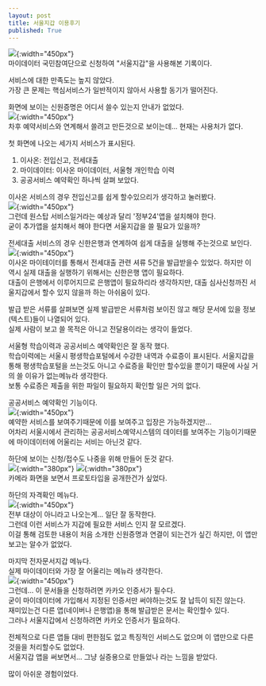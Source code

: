 ```yaml
---
layout: post
title: 서울지갑 이용후기
published: True
---
```



![](../../img/2022-09-14-서울지갑%20이용후기/1.png){:width="450px"}   
마이데이터 국민참여단으로 신청하여 "서울지갑"을 사용해본 기록이다.

서비스에 대한 만족도는 높지 않았다.  
가장 큰 문제는 핵심서비스가 일반적이지 않아서 사용할 동기가 떨어진다.  

화면에 보이는 신원증명은 어디서 쓸수 있는지 안내가 없었다.  
![](../../img/2022-09-14-서울지갑%20이용후기/9.png){:width="450px"}  
차후 예약서비스와 연계해서 쓸려고 만든것으로 보이는데... 현재는 사용처가 없다.

첫 화면에 나오는 세가지 서비스가 표시된다.
1. 이사온: 전입신고, 전세대출
2. 마이데이터: 이사온 마이데이터, 서울형 개인학습 이력
3. 공공서비스 예약확인
하나씩 살펴 보았다.


이사온 서비스의 경우 전입신고를 쉽게 할수있으리가 생각하고 눌러봤다.  
![](../../img/2022-09-14-서울지갑%20이용후기/2.png){:width="450px"}  
그런데 원스탑 서비스일거라는 예상과 달리 '정부24'앱을 설치해야 한다.  
굳이 추가앱을 설치해서 해야 한다면 서울지갑을 쓸 필요가 있을까?

전세대출 서비스의 경우 신한은행과 연계하여 쉽게 대출을 실행해 주는것으로 보인다.  
![](../../img/2022-09-14-서울지갑%20이용후기/5.png){:width="450px"}  
이사온 마이테이터를 통해서 전세대출 관련 셔류 5건을 발급받을수 있었다.
하지만 이 역시 실제 대출을 실행하기 위해서는 신한은행 앱이 필요하다.  
대출이 은행에서 이루어지므로 은행앱이 필요하리라 생각하지만, 대출 심사신청까진 서울지갑에서 할수 있지 않을까 하는 아쉬움이 있다.  

발급 받은 서류를 살펴보면 실제 발급받은 서류처럼 보이진 않고 해당 문서에 있을 정보(텍스트)들이 나열되어 있다.  
실제 사람이 보고 쓸 목적은 아니고 전달용이라는 생각이 들었다.  

서울형 학습이력과 공공서비스 예약확인은 잘 동작 했다.  
학습이력에는 서울시 평생학습포털에서 수강한 내역과 수료증이 표시된다.
서울지갑을 통해 평생학습포털을 쓰는것도 아니고 수료증을 확인만 할수있을 뿐이기 때문에 사실 거의 쓸 이유가 없는메뉴라 생각한다.  
보통 수료증은 제출을 위한 파일이 필요하지 확인할 일은 거의 없다.  

공공서비스 예약확인 기능이다.  
![](../../img/2022-09-14-서울지갑%20이용후기/10.png){:width="450px"}  
예약한 서비스를 보여주기때문에 이를 보여주고 입장은 가능하겠지만...  
어차리 서울시에서 관리하는 공공서비스예약시스템의 데이터를 보여주는 기능이기때문에 마이데이터에 어울리는 서비는 아닌것 같다.  


하단에 보이는 신청/접수도 나중을 위해 만들어 둔것 같다.  
![](../../img/2022-09-14-서울지갑%20이용후기/3.png){:width="380px"}
![](../../img/2022-09-14-서울지갑%20이용후기/4.png){:width="380px"}  
카메라 화면을 보면서 프로토타입을 공개한건가 싶었다.  


하단의 자격확인 메뉴다.  
![](../../img/2022-09-14-서울지갑%20이용후기/6.png){:width="450px"}   
전부 대상이 아니라고 나오는게... 일단 잘 동작한다.  
그런데 이런 서비스가 지갑에 필요한 서비스 인지 잘 모르겠다.  
이걸 통해 검토한 내용이 처음 소개한 신원증명과 연결이 되는건가 싶긴 하지만, 이 앱만보고는 알수가 없었다.


마지막 전자문서지갑 메뉴다.  
실제 마이데이터와 가장 잘 어울리는 메뉴라 생각한다.  
![](../../img/2022-09-14-서울지갑%20이용후기/7.png){:width="450px"}  
그런데... 이 문서들을 신청하려면 카카오 인증서가 필수다.  
굳이 마이데이터에 가입해서 지정된 인증서만 써야하는것도 잘 납득이 되진 않는다.  
재미있는건 다른 앱(네이버나 은행앱)을 통해 발급받은 문서는 확인할수 있다.  
그러나 서울지갑에서 신청하려면 카카오 인증서가 필요하다.

전체적으로 다른 앱들 대비 편한점도 없고 특징적인 서비스도 없으며 이 앱만으로 다른것을을 처리할수도 없었다.  
서울지갑 앱을 써보면서... 그냥 실증용으로 만들었나 라는 느낌을 받았다.  

많이 아쉬운 경험이었다.   